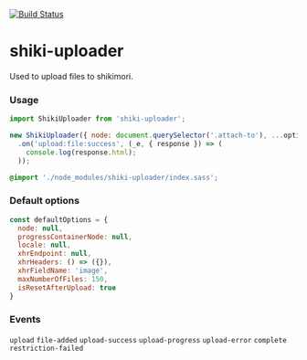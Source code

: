 [![Build Status](https://travis-ci.com/shikimori/shiki-uploader.svg?branch=master)](https://travis-ci.com/shikimori/shiki-uploader)

# shiki-uploader
Used to upload files to shikimori.


### Usage
```javascript
import ShikiUploader from 'shiki-uploader';

new ShikiUploader({ node: document.querySelector('.attach-to'), ...options })
  .on('upload:file:success', (_e, { response }) => (
    console.log(response.html);
  ));
```

```scss
@import './node_modules/shiki-uploader/index.sass';
```

### Default options
```js
const defaultOptions = {
  node: null,
  progressContainerNode: null,
  locale: null,
  xhrEndpoint: null,
  xhrHeaders: () => ({}),
  xhrFieldName: 'image',
  maxNumberOfFiles: 150,
  isResetAfterUpload: true
}
```


### Events
`upload`
`file-added`
`upload-success`
`upload-progress`
`upload-error`
`complete`
`restriction-failed`
